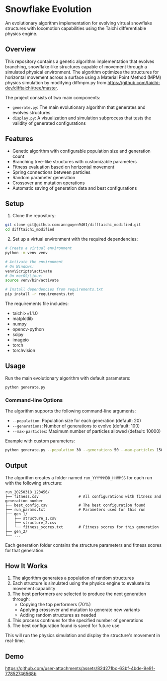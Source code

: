 # Snowflake Evolution

An evolutionary algorithm implementation for evolving virtual snowflake structures with locomotion capabilities using the Taichi differentiable physics engine.

## Overview

This repository contains a genetic algorithm implementation that evolves branching, snowflake-like structures capable of movement through a simulated physical environment. The algorithm optimizes the structures for horizontal movement across a surface using a Material Point Method (MPM) physics simulation by modifying diffmpm.py from https://github.com/taichi-dev/difftaichi/tree/master.

The project consists of two main components:
- `generate.py`: The main evolutionary algorithm that generates and evolves structures
- `display.py`: A visualization and simulation subprocess that tests the validity of generated configurations

## Features

- Genetic algorithm with configurable population size and generation count
- Branching tree-like structures with customizable parameters
- Fitness evaluation based on horizontal movement
- Spring connections between particles
- Random parameter generation
- Crossover and mutation operations
- Automatic saving of generation data and best configurations

## Setup

1. Clone the repository:
```bash
git clone git@github.com:annguyen9461/difftaichi_modified.git
cd difftaichi_modified
```

2. Set up a virtual environment with the required dependencies:
```bash
# Create a virtual environment
python -m venv venv

# Activate the environment
# On Windows:
venv\Scripts\activate
# On macOS/Linux:
source venv/bin/activate

# Install dependencies from requirements.txt
pip install -r requirements.txt
```

The requirements file includes:
- taichi>=1.1.0
- matplotlib
- numpy
- opencv-python
- scipy
- imageio
- torch
- torchvision

## Usage

Run the main evolutionary algorithm with default parameters:
```bash
python generate.py
```

### Command-line Options

The algorithm supports the following command-line arguments:

- `--population`: Population size for each generation (default: 20)
- `--generations`: Number of generations to evolve (default: 100)
- `--max-particles`: Maximum number of particles allowed (default: 10000)

Example with custom parameters:
```bash
python generate.py --population 30 --generations 50 --max-particles 15000
```

## Output

The algorithm creates a folder named `run_YYYYMMDD_HHMMSS` for each run with the following structure:

```
run_20250318_123456/
├── fitness.csv                  # All configurations with fitness and generation number
├── best_config.csv              # The best configuration found
├── run_params.txt               # Parameters used for this run
├── gen_1/
│   ├── structure_1.csv
│   ├── structure_2.csv
│   └── fitness_scores.txt       # Fitness scores for this generation
├── gen_2/
└── ...
```

Each generation folder contains the structure parameters and fitness scores for that generation.

## How It Works

1. The algorithm generates a population of random structures
2. Each structure is simulated using the physics engine to evaluate its movement capability
3. The best performers are selected to produce the next generation through:
   - Copying the top performers (70%)
   - Applying crossover and mutation to generate new variants
   - Adding random structures as needed
4. This process continues for the specified number of generations
5. The best configuration found is saved for future use

This will run the physics simulation and display the structure's movement in real-time.

## Demo

https://github.com/user-attachments/assets/82d271bc-63bf-4bde-9e91-77852746568b

